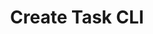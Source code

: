 ---
title: Create Task CLI
description: Application layer nodes are one of the most-needed commodities in Web3.
image: img/thumbnail.png
sidebar_label: Create Task CLI
---